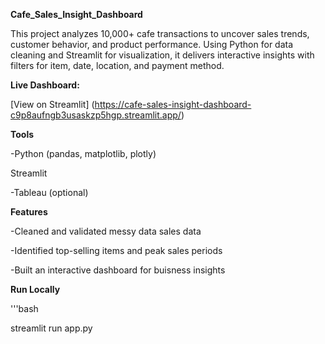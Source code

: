 **Cafe_Sales_Insight_Dashboard**

This project analyzes 10,000+ cafe transactions to uncover sales trends, customer behavior, and product performance. Using Python for data cleaning and Streamlit for visualization, it delivers interactive insights with filters for item, date, location, and payment method.

**Live Dashboard:**

[View on Streamlit]
(https://cafe-sales-insight-dashboard-c9p8aufngb3usaskzp5hgp.streamlit.app/)

**Tools**

-Python (pandas, matplotlib, plotly)

 Streamlit

-Tableau (optional)

**Features**

-Cleaned and validated messy data sales data

-Identified top-selling items and peak sales periods

-Built an interactive dashboard for buisness insights

**Run Locally**

'''bash

streamlit run app.py

